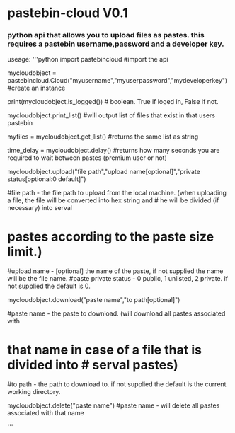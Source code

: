 # pastebin-cloud V0.1
### python api that allows you to upload files as pastes. this requires a pastebin username,password and a developer key.


useage:
'''python
import pastebincloud #import the api

mycloudobject = pastebincloud.Cloud("myusername","myuserpassword","mydeveloperkey") #create an instance

print(mycloudobject.is_logged()) # boolean. True if loged in, False if not.

mycloudobject.print_list() #will output list of files that exist in that users pastebin

myfiles = mycloudobject.get_list() #returns the same list as string

time_delay = mycloudobject.delay() #returns how many seconds you are required to wait between pastes (premium user or not)

mycloudobject.upload("file path","upload name[optional]","private status[optional:0 default]")

#file path - the file path to upload from the local machine. (when uploading a file, the file will be converted into hex string and #                                                            he will be divided (if necessary) into serval
#                                                             pastes according to the paste size limit.)
#upload name - [optional] the name of the paste, if not supplied the name will be the file name. 
#paste private status - 0 public, 1 unlisted, 2 private. if not supplied the default is 0.

mycloudobject.download("paste name","to path[optional]")

#paste name - the paste to download. (will download all pastes associated with 
#                                     that name in case of a file that is divided into                                                                                                                              #                                     serval pastes)
#to path - the path to download to. if not supplied the default is the current working directory.

mycloudobject.delete("paste name")
#paste name - will delete all pastes associated with that name


'''
